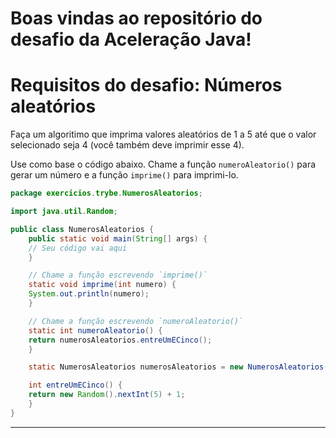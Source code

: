 # Boas vindas ao repositório do desafio da Aceleração Java!



# Requisitos do desafio: Números aleatórios

Faça um algoritimo que imprima valores aleatórios de 1 a 5 até que o valor selecionado seja 4 (você também deve imprimir esse 4).

Use como base o código abaixo. Chame a função `numeroAleatorio()` para gerar um número e a função `imprime()` para imprimi-lo.

```java
package exercicios.trybe.NumerosAleatorios;

import java.util.Random;

public class NumerosAleatorios {
    public static void main(String[] args) {
	// Seu código vai aqui
    }

    // Chame a função escrevendo `imprime()`
    static void imprime(int numero) {
	System.out.println(numero);
    }

    // Chame a função escrevendo `numeroAleatorio()`
    static int numeroAleatorio() {
	return numerosAleatorios.entreUmECinco();
    }

    static NumerosAleatorios numerosAleatorios = new NumerosAleatorios();

    int entreUmECinco() {
	return new Random().nextInt(5) + 1;
    }
}
```

---
